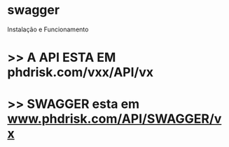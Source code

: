 # swagger
Instalação e Funcionamento

# >> A API ESTA EM phdrisk.com/vxx/API/vx
# >> SWAGGER esta em www.phdrisk.com/API/SWAGGER/vx
